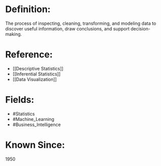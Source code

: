 

# Definition:
The process of inspecting, cleaning, transforming, and modeling data to discover useful information, draw conclusions, and support decision-making.

# Reference:
- [[Descriptive Statistics]]
- [[Inferential Statistics]]
- [[Data Visualization]]

# Fields: 
- #Statistics
- #Machine_Learning
- #Business_Intelligence

# Known Since:
1950


